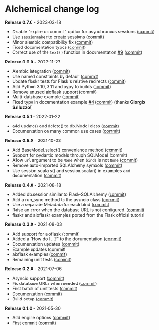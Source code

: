 # Alchemical change log

**Release 0.7.0** - 2023-03-18

- Disable "expire on commit" option for asynchronous sessions ([commit](https://github.com/miguelgrinberg/alchemical/commit/b5aeba48107358dbcd6932bebb544851eb4d592e))
- Use `sessionmaker` to create sessions ([commit](https://github.com/miguelgrinberg/alchemical/commit/744705671bac8a1db8f339d780df5bf7f13356eb))
- Minor alembic compatibility fix ([commit](https://github.com/miguelgrinberg/alchemical/commit/9760aef3b53c41a933b434649e3c90de59af0a45))
- Fixed documentation typos ([commit](https://github.com/miguelgrinberg/alchemical/commit/e28cbc025bb7ff5da061cdb8bceee85ab714b31b))
- Correct use of the `text()` function in documentation [#9](https://github.com/miguelgrinberg/alchemical/issues/9) ([commit](https://github.com/miguelgrinberg/alchemical/commit/dabd6898428422ef2aaa518911f051672cc26d1f))

**Release 0.6.0** - 2022-11-27

- Alembic integration ([commit](https://github.com/miguelgrinberg/alchemical/commit/4bc3f687647e20722105dac6831c8bf96becab5a))
- Use named constraints by default ([commit](https://github.com/miguelgrinberg/alchemical/commit/0531883aae3db65471208bfff3508ee4fea7ad05))
- Update flaskr tests for Flask's relative redirects ([commit](https://github.com/miguelgrinberg/alchemical/commit/033e69aebdb1ae48b8ca7c6d041fef4bd7ebae82))
- Add Python 3.10, 3.11 and pypy to builds ([commit](https://github.com/miguelgrinberg/alchemical/commit/b9e4af488b29457f187df63bacfa9b466110e131))
- Remove unused aioflask support ([commit](https://github.com/miguelgrinberg/alchemical/commit/8fca5f91bed60d37c7ee8ee6a231a7d655e4103a))
- Multi-database example ([commit](https://github.com/miguelgrinberg/alchemical/commit/8c1f4e20a803bafd6342968424232b3e279e6e12))
- Fixed typo in documentation example [#4](https://github.com/miguelgrinberg/alchemical/issues/4) ([commit](https://github.com/miguelgrinberg/alchemical/commit/6a995ed288ac219d506ff6866f14bc15a265795d)) (thanks **Giorgio Salluzzo**!)

**Release 0.5.1** - 2022-01-22

- add update() and delete() to db.Model class ([commit](https://github.com/miguelgrinberg/alchemical/commit/818c0542ec6fc62e14679dd0917d145cb4b19582))
- Documentation on many common use cases ([commit](https://github.com/miguelgrinberg/alchemical/commit/9ade0914da50c9dafbb6595ac271b248af93d660))

**Release 0.5.0** - 2021-10-03

- Add BaseModel.select() convenience method ([commit](https://github.com/miguelgrinberg/alchemical/commit/5c87a2382c2b91edc8fc529d8c7e38c898c2655d))
- Support for pydantic models through SQLModel ([commit](https://github.com/miguelgrinberg/alchemical/commit/73708437d89b846cf16a63b954ba6a569fd5b591))
- Allow `url` argument to be `None` when `binds` is not `None` ([commit](https://github.com/miguelgrinberg/alchemical/commit/3acde22d3b975eece4e43cee74d5886bf5048e92))
- Remove auto-imported SQLAlchemy symbols ([commit](https://github.com/miguelgrinberg/alchemical/commit/5c87a2382c2b91edc8fc529d8c7e38c898c2655d))
- Use session.scalars() and session.scalar() in examples and documentation ([commit](https://github.com/miguelgrinberg/alchemical/commit/cb6e4cd7837e686db51f080e8203a404f5d93e65))

**Release 0.4.0** - 2021-08-18

- Added db.session similar to Flask-SQLAlchemy ([commit](https://github.com/miguelgrinberg/alchemical/commit/a66f9bdac6a45aefb71fbc229598a1779f6e3f1e))
- Add a run_sync method to the asyncio class ([commit](https://github.com/miguelgrinberg/alchemical/commit/095ff759b48499328e1a53b0b048eb59701ad37b))
- Use a separate Metadata for each bind ([commit](https://github.com/miguelgrinberg/alchemical/commit/5cdb37d85243e2350c61922c5d1ab8df15076c09))
- Raise an error when the database URL is not configured. ([commit](https://github.com/miguelgrinberg/alchemical/commit/d3f3787a19e271c9cac6bca76fd17201b5c59ea2))
- flaskr and aioflaskr examples ported from the Flask official tutorial

**Release 0.3.0** - 2021-08-03

- Add support for aioflask ([commit](https://github.com/miguelgrinberg/alchemical/commit/f5c0e2b424b39ab129789c2e707d49ecfb117b13))
- Added a "How do I ...?" to the documentation ([commit](https://github.com/miguelgrinberg/alchemical/commit/6c1659f9041ad1bac14bb87c6c1cc7fa929f6622))
- Documentation updates ([commit](https://github.com/miguelgrinberg/alchemical/commit/fc13d12bd9014a7fa56f42c61012e08a85497c76))
- Example updates ([commit](https://github.com/miguelgrinberg/alchemical/commit/6d48822d069386d8bf4529b90ef678695faae158))
- aioflask examples ([commit](https://github.com/miguelgrinberg/alchemical/commit/d4d196eabf0687b909de112291d71950f61a9096))
- Remaining unit tests ([commit](https://github.com/miguelgrinberg/alchemical/commit/7fdb15a10a80dc4c01642cff35f22985761abbcd))

**Release 0.2.0** - 2021-07-06

- Asyncio support ([commit](https://github.com/miguelgrinberg/alchemical/commit/1890ced7c2b60a8d165dd02a7a8762bcc4a2cad1))
- Fix database URLs when needed ([commit](https://github.com/miguelgrinberg/alchemical/commit/e3c081f12c3b9e7838aee3134ede428ff92eb5b8))
- First batch of unit tests ([commit](https://github.com/miguelgrinberg/alchemical/commit/f56ea2ed446ada135d81fd9a4046f0bc78d871f0))
- Documentation ([commit](https://github.com/miguelgrinberg/alchemical/commit/09eb1c724ec501b2a25807e46a8b603a13c23668))
- Build setup ([commit](https://github.com/miguelgrinberg/alchemical/commit/cff9de37a363f604aa5048cc8005c21f234e9cfd))

**Release 0.1.0** - 2021-05-30

- Add engine options ([commit](https://github.com/miguelgrinberg/alchemical/commit/c3e551739ff8ae02fa79fd2da788127aaf264bf2))
- First commit ([commit](https://github.com/miguelgrinberg/alchemical/commit/7f58f7ba7783011d6977d6cab3cb952305aacbf1))
